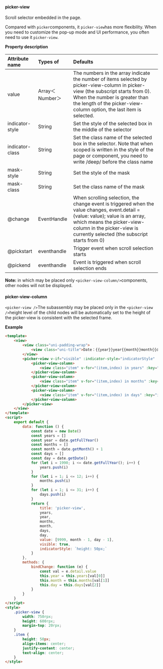 #### picker-view

Scroll selector embedded in the page.

Compared with `picker`components, it `picker-view`has more flexibility. When you need to customize the pop-up mode and UI performance, you often need to use it `picker-view`.

**Property description**

| Attribute name  | Types of        | Defaults                                                     |
| :-------------- | :-------------- | :----------------------------------------------------------- |
| value           | Array＜Number＞ | The numbers in the array indicate the number of items selected by picker-view-column in picker-view (the subscript starts from 0). When the number is greater than the length of the picker-view-column option, the last item is selected. |
| indicator-style | String          | Set the style of the selected box in the middle of the selector |
| indicator-class | String          | Set the class name of the selected box in the selector. Note that when scoped is written in the style of the page or component, you need to write /deep/ before the class name |
| mask-style      | String          | Set the style of the mask                                    |
| mask-class      | String          | Set the class name of the mask                               |
| @change         | EventHandle     | When scrolling selection, the change event is triggered when the value changes, event.detail = {value: value}; value is an array, which means the picker-view-column in the picker-view is currently selected (the subscript starts from 0) |
| @pickstart      | eventhandle     | Trigger event when scroll selection starts                   |
| @pickend        | eventhandle     | Event is triggered when scroll selection ends                |

**Note:** in which may be placed only `<picker-view-column/>`components, other nodes will not be displayed.

#### picker-view-column

`<picker-view />`The subassembly may be placed only in the `<picker-view />`height level of the child nodes will be automatically set to the height of the picker-view is consistent with the selected frame.

**Example**


```html
<template>
    <view>
        <view class="uni-padding-wrap">
            <view class="uni-title">Date：{{year}}year{{month}}month{{day}}day</view>
        </view>
        <picker-view v-if="visible" :indicator-style="indicatorStyle" :value="value" @change="bindChange" class="picker-view">
            <picker-view-column>
                <view class="item" v-for="(item,index) in years" :key="index">{{item}}year</view>
            </picker-view-column>
            <picker-view-column>
                <view class="item" v-for="(item,index) in months" :key="index">{{item}}month</view>
            </picker-view-column>
            <picker-view-column>
                <view class="item" v-for="(item,index) in days" :key="index">{{item}}day</view>
            </picker-view-column>
        </picker-view>
    </view>
</template>
<script>
    export default {
        data: function () {
            const date = new Date()
            const years = []
            const year = date.getFullYear()
            const months = []
            const month = date.getMonth() + 1
            const days = []
            const day = date.getDate()
            for (let i = 1990; i <= date.getFullYear(); i++) {
                years.push(i)
            }
            for (let i = 1; i <= 12; i++) {
                months.push(i)
            }
            for (let i = 1; i <= 31; i++) {
                days.push(i)
            }
            return {
                title: 'picker-view',
                years,
                year,
                months,
                month,
                days,
                day,
                value: [9999, month - 1, day - 1],
                visible: true,
                indicatorStyle: `height: 50px;`
            }
        },
        methods: {
            bindChange: function (e) {
                const val = e.detail.value
                this.year = this.years[val[0]]
                this.month = this.months[val[1]]
                this.day = this.days[val[2]]
            }
        }
    }
</script>
<style>
	.picker-view {
		width: 750rpx;
		height: 600rpx;
		margin-top: 20rpx;
	}
	.item {
		height: 50px;
		align-items: center;
		justify-content: center;
		text-align: center;
	}
</style>

```

